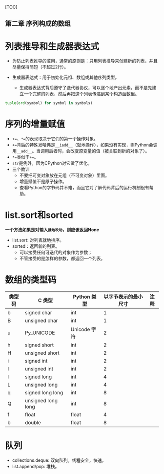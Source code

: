 [TOC]

第二章 序列构成的数组
---

# 列表推导和生成器表达式
* 为防止列表推导的滥用，通常的原则是：只用列表推导来创建新的列表，并且尽量保持简短（不超过2行）。

* 生成器表达式：用于初始化元祖、数组或其他序列类型。
  * 生成器表达式背后遵守了迭代器协议，可以逐个地产出元素，而不是先建 立一个完整的列表，然后再把这个列表传递到某个构造函数里。
```python
tuple(ord(symbol) for symbol in symbols)
```

# 序列的增量赋值
* `+=`、`*=`的表现取决于它们的第一个操作对象。
* `+=`背后的特殊发哈弗是`__iadd__`（就地操作），如果没有实现，则Python会调用`__add__`。当调用后者时，会改变原变量的值（被关联到新的对象了）。
* `*=`类似于`+=`。
* `str`是例外，因为CPython对它做了优化。
* 三个教训
  * 不要把可变对象放在元组（不可变对象）里面。
  * 增量赋值不是原子操作。
  * 查看Python的字节码并不难，而且它对了解代码背后的运行机制很有帮助。

# list.sort和sorted
**一个方法如果是对输入`就地改动`，则应该返回None**
* list.sort: 对列表就地排序。
* sorted：返回新的列表。
  * 可以接受任何可迭代的对象作为参数；
  * 不管接受的是怎样的参数，都返回一个列表。

# 数组的类型码

|类型码|C 类型|Python 类型|以字节表示的最小尺寸|注释|
|---|---|---|---|---|
|b|signed char|int|1||
|B|unsigned char|int|1||
|u|Py_UNICODE|Unicode 字符|2||
|h|signed short|int|2||
|H|unsigned short|int|2||
|i|signed int|int|2||
|I|unsigned int|int|2||
|l|signed long|int|4||
|L|unsigned long|int|4||
|q|signed long long|int|8||
|Q|unsigned long long|int|8||
|f|float|float|4||
|b|double|float|8||

# 队列
* collections.deque: 双向队列。线程安全，快速。
* list.append/pop: 堆栈。
